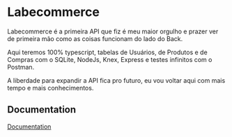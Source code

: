 
# Labecommerce

Labecommerce é a primeira API que fiz é meu maior orgulho e prazer ver de primeira mão como as coisas funcionam do lado do Back.

Aqui teremos 100% typescript, tabelas de Usuários, de Produtos e de Compras com o SQLite, NodeJs, Knex, Express e testes infinitos com o Postman.

A liberdade para expandir a API fica pro futuro, eu vou voltar aqui com mais tempo e mais conhecimentos.


## Documentation

[Documentation](https://documenter.getpostman.com/view/24460705/2s93CRKBma)

